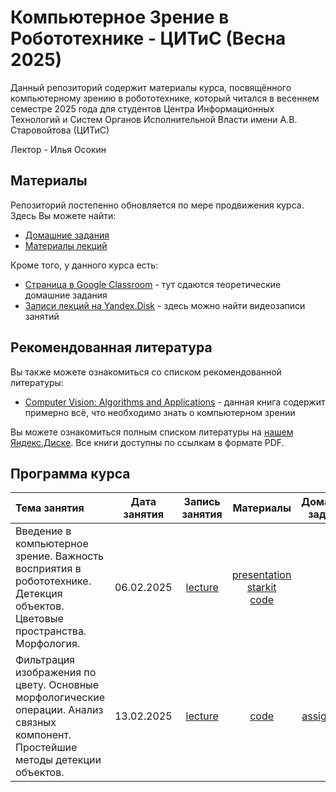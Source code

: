 # Компьютерное Зрение в Робототехнике - ЦИТиС (Весна 2025)

Данный репозиторий содержит материалы курса, посвящённого компьютерному зрению в робототехнике, который читался в весеннем семестре 2025 года для студентов Центра Информационных Технологий и Систем Органов Исполнительной Власти имени А.В. Старовойтова (ЦИТиС)

Лектор - Илья Осокин

## Материалы

Репозиторий постепенно обновляется по мере продвижения курса. Здесь Вы можете найти:

- [Домашние задания](/home_assignments)
- [Материалы лекций](/lectures/)

Кроме того, у данного курса есть:

- [Страница в Google Classroom](https://classroom.google.com/c/Njg4NjY5OTUxMjgw?cjc=rfuxeey) - тут сдаются теоретические домашние задания
- [Записи лекций на Yandex.Disk](https://disk.yandex.ru/d/fOVDO_n7R7_8-A) - здесь можно найти видеозаписи занятий

## Рекомендованная литература

Вы также можете ознакомиться со списком рекомендованной литературы:

- [Computer Vision: Algorithms and Applications](https://disk.yandex.ru/i/OaexCToN8gZN7Q) - данная книга содержит примерно всё, что необходимо знать о компьютерном зрении

Вы можете ознакомиться полным списком литературы на [нашем Яндекс.Диске](https://disk.yandex.ru/d/pKGNXpn81wVR8A). Все книги доступны по ссылкам в формате PDF.

## Программа курса

| Тема занятия | Дата занятия | Запись занятия | Материалы | Домашнее задание |  Дедлайн  |
|:-|:-:|:-:|:-:|:-:|:-:|
| Введение в компьютерное зрение. Важность восприятия в робототехнике. Детекция объектов. Цветовые пространства. Морфология. | 06.02.2025 | [lecture](https://disk.yandex.ru/i/1pQJ-bn4C5hkug) | [presentation](/lectures/01_introduction/lec_introduction.pdf) </br> [starkit](/lectures/01_introduction/lec_starkit.pdf) </br> [code](/lectures/01_introduction/sem_introduction.ipynb) | - | - |
| Фильтрация изображения по цвету. Основные морфологические операции. Анализ связных компонент. Простейшие методы детекции объектов. | 13.02.2025 | [lecture](https://disk.yandex.ru/i/UNQGiP5SJIaryg) | [code](/lectures/02_mask_processing/sem_mask_processing.ipynb) | [assignment](/home_assignments/ha01/citiscvr_ha01_2025.txt) | 19.02.2025 |
